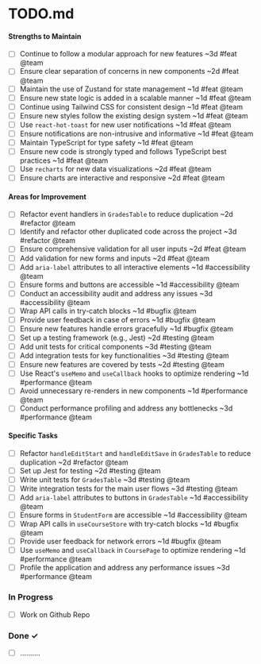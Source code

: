 # TODO.md

#### Strengths to Maintain

- [ ] Continue to follow a modular approach for new features ~3d #feat @team
- [ ] Ensure clear separation of concerns in new components ~2d #feat @team
- [ ] Maintain the use of Zustand for state management ~1d #feat @team
- [ ] Ensure new state logic is added in a scalable manner ~1d #feat @team
- [ ] Continue using Tailwind CSS for consistent design ~1d #feat @team
- [ ] Ensure new styles follow the existing design system ~1d #feat @team
- [ ] Use `react-hot-toast` for new user notifications ~1d #feat @team
- [ ] Ensure notifications are non-intrusive and informative ~1d #feat @team
- [ ] Maintain TypeScript for type safety ~1d #feat @team
- [ ] Ensure new code is strongly typed and follows TypeScript best practices ~1d #feat @team
- [ ] Use `recharts` for new data visualizations ~2d #feat @team
- [ ] Ensure charts are interactive and responsive ~2d #feat @team

#### Areas for Improvement

- [ ] Refactor event handlers in `GradesTable` to reduce duplication ~2d #refactor @team
- [ ] Identify and refactor other duplicated code across the project ~3d #refactor @team
- [ ] Ensure comprehensive validation for all user inputs ~2d #feat @team
- [ ] Add validation for new forms and inputs ~2d #feat @team
- [ ] Add `aria-label` attributes to all interactive elements ~1d #accessibility @team
- [ ] Ensure forms and buttons are accessible ~1d #accessibility @team
- [ ] Conduct an accessibility audit and address any issues ~3d #accessibility @team
- [ ] Wrap API calls in try-catch blocks ~1d #bugfix @team
- [ ] Provide user feedback in case of errors ~1d #bugfix @team
- [ ] Ensure new features handle errors gracefully ~1d #bugfix @team
- [ ] Set up a testing framework (e.g., Jest) ~2d #testing @team
- [ ] Add unit tests for critical components ~3d #testing @team
- [ ] Add integration tests for key functionalities ~3d #testing @team
- [ ] Ensure new features are covered by tests ~2d #testing @team
- [ ] Use React's `useMemo` and `useCallback` hooks to optimize rendering ~1d #performance @team
- [ ] Avoid unnecessary re-renders in new components ~1d #performance @team
- [ ] Conduct performance profiling and address any bottlenecks ~3d #performance @team

#### Specific Tasks

- [ ] Refactor `handleEditStart` and `handleEditSave` in `GradesTable` to reduce duplication ~2d #refactor @team
- [ ] Set up Jest for testing ~2d #testing @team
- [ ] Write unit tests for `GradesTable` ~3d #testing @team
- [ ] Write integration tests for the main user flows ~3d #testing @team
- [ ] Add `aria-label` attributes to buttons in `GradesTable` ~1d #accessibility @team
- [ ] Ensure forms in `StudentForm` are accessible ~1d #accessibility @team
- [ ] Wrap API calls in `useCourseStore` with try-catch blocks ~1d #bugfix @team
- [ ] Provide user feedback for network errors ~1d #bugfix @team
- [ ] Use `useMemo` and `useCallback` in `CoursePage` to optimize rendering ~1d #performance @team
- [ ] Profile the application and address any performance issues ~3d #performance @team

### In Progress

- [ ] Work on Github Repo

### Done ✓

- [ ] ..........
